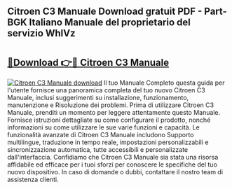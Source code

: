 ## Citroen C3 Manuale Download gratuit PDF - Part-BGK Italiano Manuale del proprietario del servizio WhlVz

# <h2><a href="http://dfgodk8.blite.top/?on=Citroen+C3+Manuale">🔗Download 👉🔴 Citroen C3 Manuale</a></h2>

[![Citroen C3 Manuale download](https://i.imgur.com/lujVjoI.png)](http://dfgodk8.blite.top/?on=Citroen+C3+Manuale)
Il tuo Manuale Completo questa guida per l'utente fornisce una panoramica completa del tuo nuovo Citroen C3 Manuale, inclusi suggerimenti su installazione, funzionamento, manutenzione e Risoluzione dei problemi. Prima di utilizzare Citroen C3 Manuale, prenditi un momento per leggere attentamente questo Manuale. Fornisce istruzioni dettagliate su come configurare il prodotto, nonché informazioni su come utilizzare le sue varie funzioni e capacità. Le funzionalità avanzate di Citroen C3 Manuale includono Supporto multilingue, traduzione in tempo reale, impostazioni personalizzabili e sincronizzazione automatica, tutte accessibili e personalizzate dall'interfaccia. Confidiamo che Citroen C3 Manuale sia stata una risorsa affidabile ed efficace per i tuoi sforzi per conoscere le specifiche del tuo nuovo dispositivo. In caso di domande o dubbi, contattare il nostro team di assistenza clienti.
